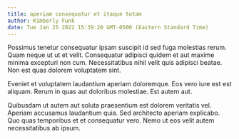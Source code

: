```yaml
---
title: aperiam consequatur et itaque totam
author: Kimberly Funk
date: Tue Jan 25 2022 15:39:20 GMT-0500 (Eastern Standard Time)
---
```

Possimus tenetur consequatur ipsam suscipit id sed fuga molestias rerum. Quam neque ut ut et velit. Consequatur adipisci quidem et aut maxime minima excepturi non cum. Necessitatibus nihil velit quis adipisci beatae. Non est quas dolorem voluptatem sint.

 Eveniet et voluptatem laudantium aperiam doloremque. Eos vero iure est est aliquam. Rerum in quas aut doloribus molestiae. Est autem aut.

 Quibusdam ut autem aut soluta praesentium est dolorem veritatis vel. Aperiam accusamus laudantium quia. Sed architecto aperiam explicabo. Quo quas temporibus et et consequatur vero. Nemo ut eos velit autem necessitatibus ab ipsum.